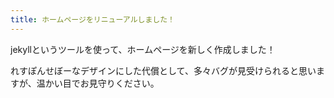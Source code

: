 ```yaml
---
title: ホームページをリニューアルしました！
---
```


jekyllというツールを使って、ホームページを新しく作成しました！

れすぽんせぼーなデザインにした代償として、多々バグが見受けられると思いますが、温かい目でお見守りください。